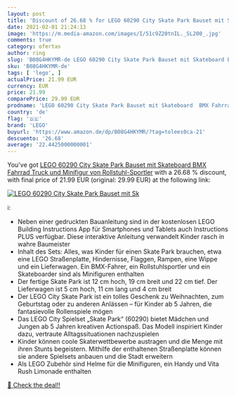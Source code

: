 ```yaml
---
layout: post
title: 'Discount of 26.68 % for LEGO 60290 City Skate Park Bauset mit Sk'
date: 2021-02-01 21:24:13
image: 'https://m.media-amazon.com/images/I/51c9Z20tnIL._SL200_.jpg'
comments: true
category: ofertas
author: ring
slug: 'B08G4HKYMR-de LEGO 60290 City Skate Park Bauset mit Skateboard BMX...'
sku: 'B08G4HKYMR-de'
tags: [ 'lego', ]
actualPrice: 21.99 EUR
currency: EUR
price: 21.99
comparePrice: 29.99 EUR
prodname: 'LEGO 60290 City Skate Park Bauset mit Skateboard  BMX Fahrrad  Truck und Minifigur von Rollstuhl-Sportler'
country: 'de'
flag: '🇩🇪'
brand: 'LEGO'
buyurl: 'https://www.amazon.de/dp/B08G4HKYMR/?tag=tolees0ca-21'
descuento: '26.68'
average: '22.4425000000001'
---
```


You've got [LEGO 60290 City Skate Park Bauset mit Skateboard  BMX Fahrrad  Truck und Minifigur von Rollstuhl-Sportler](https://www.amazon.de/dp/B08G4HKYMR/?tag=tolees0ca-21) with a  26.68 % discount, with final price of 21.99 EUR (original: 29.99 EUR) at the following link:

[![LEGO 60290 City Skate Park Bauset mit Sk](https://m.media-amazon.com/images/I/51c9Z20tnIL._SL200_.jpg)](https://www.amazon.de/dp/B08G4HKYMR/?tag=tolees0ca-21)

ℹ️:

- Neben einer gedruckten Bauanleitung sind in der kostenlosen LEGO Building Instructions App für Smartphones und Tablets auch Instructions PLUS verfügbar. Diese interaktive Anleitung verwandelt Kinder rasch in wahre Baumeister
- Inhalt des Sets: Alles, was Kinder für einen Skate Park brauchen, etwa eine LEGO Straßenplatte, Hindernisse, Flaggen, Rampen, eine Wippe und ein Lieferwagen. Ein BMX-Fahrer, ein Rollstuhlsportler und ein Skateboarder sind als Minifiguren enthalten
- Der fertige Skate Park ist 12 cm hoch, 19 cm breit und 22 cm tief. Der Lieferwagen ist 5 cm hoch, 11 cm lang und 4 cm breit
- Der LEGO City Skate Park ist ein tolles Geschenk zu Weihnachten, zum Geburtstag oder zu anderen Anlässen – für Kinder ab 5 Jahren, die fantasievolle Rollenspiele mögen
- Das LEGO City Spielset „Skate Park“ (60290) bietet Mädchen und Jungen ab 5 Jahren kreativen Actionspaß. Das Modell inspiriert Kinder dazu, vertraute Alltagssituationen nachzuspielen
- Kinder können coole Skaterwettbewerbe austragen und die Menge mit ihren Stunts begeistern. Mithilfe der enthaltenen Straßenplatte können sie andere Spielsets anbauen und die Stadt erweitern
- Als LEGO Zubehör sind Helme für die Minifiguren, ein Handy und Vita Rush Limonade enthalten

[🛒 Check the deal!!](https://www.amazon.de/dp/B08G4HKYMR/?tag=tolees0ca-21)
